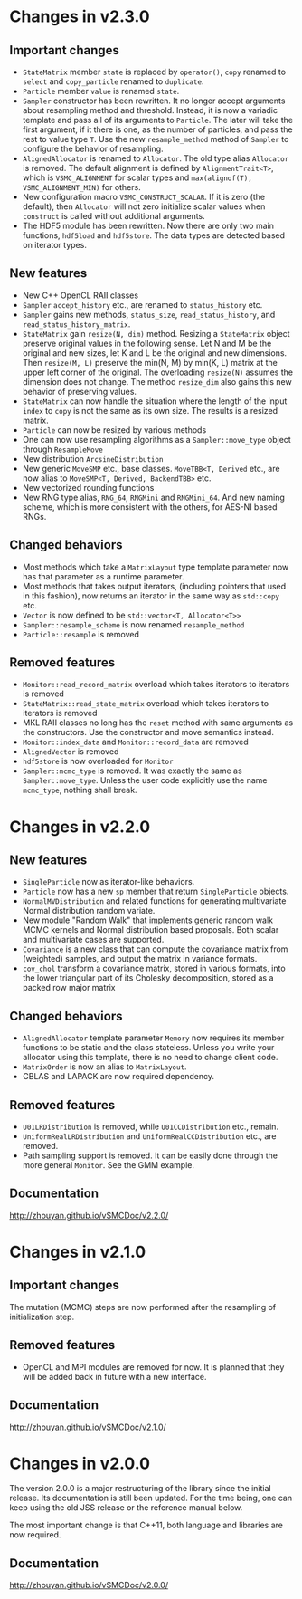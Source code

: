 # Changes in v2.3.0

## Important changes
* `StateMatrix` member `state` is replaced by `operator()`, `copy` renamed to
  `select` and `copy_particle` renamed to `duplicate`.
* `Particle` member `value` is renamed `state`.
* `Sampler` constructor has been rewritten. It no longer accept arguments about
  resampling method and threshold. Instead, it is now a variadic template and
  pass all of its arguments to `Particle`. The later will take the first
  argument, if it there is one, as the number of particles, and pass the rest
  to value type `T`. Use the new `resample_method` method of `Sampler` to
  configure the behavior of resampling.
* `AlignedAllocator` is renamed to `Allocator`. The old type alias `Allocator`
  is removed. The default alignment is defined by `AlignmentTrait<T>`, which is
  `VSMC_ALIGNMENT` for scalar types and `max(alignof(T), VSMC_ALIGNMENT_MIN)`
  for others.
* New configuration macro `VSMC_CONSTRUCT_SCALAR`. If it is zero (the default),
  then `Allocator` will not zero initialize scalar values when `construct` is
  called without additional arguments.
* The HDF5 module has been rewritten. Now there are only two main functions,
  `hdf5load` and `hdf5store`. The data types are detected based on iterator
  types.

## New features

* New C++ OpenCL RAII classes
* `Sampler` `accept_history` etc., are renamed to `status_history` etc.
* `Sampler` gains new methods, `status_size`, `read_status_history`, and
  `read_status_history_matrix`.
* `StateMatrix` gain `resize(N, dim)` method. Resizing a `StateMatrix` object
  preserve original values in the following sense. Let N and M be the original
  and new sizes, let K and L be the original and new dimensions. Then
  `resize(M, L)` preserve the min(N, M) by min(K, L) matrix at the upper left
  corner of the original. The overloading `resize(N)` assumes the dimension
  does not change. The method `resize_dim` also gains this new behavior of
  preserving values.
* `StateMatrix` can now handle the situation where the length of the input
  `index` to `copy` is not the same as its own size. The results is a resized
  matrix.
* `Particle` can now be resized by various methods
* One can now use resampling algorithms as a `Sampler::move_type` object
  through `ResampleMove`
* New distribution `ArcsineDistribution`
* New generic `MoveSMP` etc., base classes. `MoveTBB<T, Derived` etc., are now
  alias to `MoveSMP<T, Derived, BackendTBB>` etc.
* New vectorized rounding functions
* New RNG type alias, `RNG_64`, `RNGMini` and `RNGMini_64`. And new naming
  scheme, which is more consistent with the others, for AES-NI based RNGs.

## Changed behaviors

* Most methods which take a `MatrixLayout` type template parameter now has that
  parameter as a runtime parameter.
* Most methods that takes output iterators, (including pointers that used in
  this fashion), now returns an iterator in the same way as `std::copy` etc.
* `Vector` is now defined to be `std::vector<T, Allocator<T>>`
* `Sampler::resample_scheme` is now renamed `resample_method`
* `Particle::resample` is removed

## Removed features

* `Monitor::read_record_matrix` overload which takes iterators to iterators is
  removed
* `StateMatrix::read_state_matrix` overload which takes iterators to iterators
  is removed
* MKL RAII classes no long has the `reset` method with same arguments as the
  constructors. Use the constructor and move semantics instead.
* `Monitor::index_data` and `Monitor::record_data` are removed
* `AlignedVector` is removed
* `hdf5store` is now overloaded for `Monitor`
* `Sampler::mcmc_type` is removed. It was exactly the same as
  `Sampler::move_type`. Unless the user code explicitly use the name
  `mcmc_type`, nothing shall break.

# Changes in v2.2.0

## New features

* `SingleParticle` now as iterator-like behaviors.
* `Particle` now has a new `sp` member that return `SingleParticle` objects.
* `NormalMVDistribution` and related functions for generating multivariate
  Normal distribution random variate.
* New module "Random Walk" that implements generic random walk MCMC kernels and
  Normal distribution based proposals. Both scalar and multivariate cases are
  supported.
* `Covariance` is a new class that can compute the covariance matrix from
  (weighted) samples, and output the matrix in variance formats.
* `cov_chol` transform a covariance matrix, stored in various formats, into the
  lower triangular part of its Cholesky decomposition, stored as a packed row
  major matrix

## Changed behaviors

* `AlignedAllocator` template parameter `Memory` now requires its member
  functions to be static and the class stateless. Unless you write your
  allocator using this template, there is no need to change client code.
* `MatrixOrder` is now an alias to `MatrixLayout`.
* CBLAS and LAPACK are now required dependency.

## Removed features

* `U01LRDistribution` is removed, while `U01CCDistribution` etc., remain.
* `UniformRealLRDistribution` and `UniformRealCCDistribution` etc., are
  removed.
* Path sampling support is removed. It can be easily done through the more
  general `Monitor`. See the GMM example.

## Documentation
http://zhouyan.github.io/vSMCDoc/v2.2.0/

# Changes in v2.1.0

## Important changes

The mutation (MCMC) steps are now performed after the resampling of
initialization step.

## Removed features

* OpenCL and MPI modules are removed for now. It is planned that they will be
  added back in future with a new interface.

## Documentation
http://zhouyan.github.io/vSMCDoc/v2.1.0/

# Changes in v2.0.0

The version 2.0.0 is a major restructuring of the library since the initial
release. Its documentation is still been updated. For the time being, one can
keep using the old JSS release or the reference manual below.

The most important change is that C++11, both language and libraries are now
required.

## Documentation
http://zhouyan.github.io/vSMCDoc/v2.0.0/

[HDF5]: http://www.hdfgroup.org/HDF5/
[MKL]: https://software.intel.com/en-us/intel-mkl/
[TBB]: https://www.threadingbuildingblocks.org
